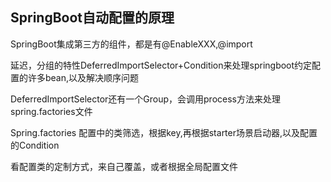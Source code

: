 ## SpringBoot自动配置的原理

SpringBoot集成第三方的组件，都是有@EnableXXX,@import

延迟，分组的特性DeferredImportSelector+Condition来处理springboot约定配置的许多bean,以及解决顺序问题

DeferredImportSelector还有一个Group，会调用process方法来处理spring.factories文件

Spring.factories 配置中的类筛选，根据key,再根据starter场景启动器,以及配置的Condition

看配置类的定制方式，来自己覆盖，或者根据全局配置文件